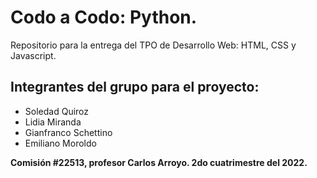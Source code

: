 # Codo a Codo: Python.
Repositorio para la entrega del TPO de Desarrollo Web: HTML, CSS y Javascript.
## Integrantes del grupo para el proyecto:
- Soledad Quiroz
- Lidia Miranda
- Gianfranco Schettino
- Emiliano Moroldo

**Comisión #22513, profesor Carlos Arroyo. 2do cuatrimestre del 2022.**
